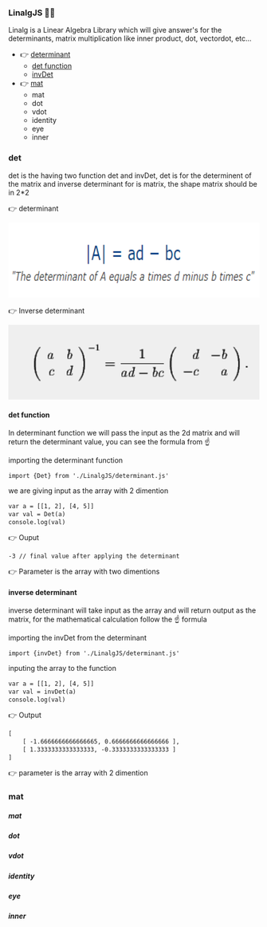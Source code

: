 ### LinalgJS :triangular_ruler::triangular_ruler:

Linalg is a Linear Algebra Library which will give answer's for the determinants, matrix multiplication like inner product, dot, vectordot, etc...


* :point_right: [determinant](https://github.com/saichandrareddy1/OxygenJS/blob/master/Docs/LinalgJS.md#det)       
    * [det function](https://github.com/saichandrareddy1/OxygenJS/blob/master/Docs/LinalgJS.md#det-function)
    * [invDet](https://github.com/saichandrareddy1/OxygenJS/blob/master/Docs/LinalgJS.md#inverse-determinant)
* :point_right: [mat](https://github.com/saichandrareddy1/OxygenJS/blob/master/Docs/LinalgJS.md#mat)      
    * mat
    * dot
    * vdot
    * identity
    * eye
    * inner              


### det

det is the having two function det and invDet, det is for the determinent of the matrix and inverse determinant for is matrix, the shape matrix should be in 2*2

:point_right: determinant                                                        

<img src="https://github.com/saichandrareddy1/OxygenJS/blob/master/images/det.PNG" width="600" height="150">

:point_right: Inverse determinant

<img src= "https://github.com/saichandrareddy1/OxygenJS/blob/master/images/invDet.PNG" width="600" height="150">

#### det function

In determinant function we will pass the input as the 2d matrix and will return the determinant value, you can see the formula from :point_up:

importing the determinant function

    import {Det} from './LinalgJS/determinant.js'

we are giving input as the array with 2 dimention

    var a = [[1, 2], [4, 5]]
    var val = Det(a)
    console.log(val)

:point_right: Ouput 

    -3 // final value after applying the determinant

:point_right: Parameter is the array with two dimentions

#### inverse determinant 

inverse determinant will take input as the array and will return output as the matrix, for the mathematical calculation follow the :point_up: formula 

importing the invDet from the determinant

    import {invDet} from './LinalgJS/determinant.js'

inputing the array to the function 

    var a = [[1, 2], [4, 5]]
    var val = invDet(a)
    console.log(val)


:point_right: Output

    [
        [ -1.6666666666666665, 0.6666666666666666 ],
        [ 1.3333333333333333, -0.3333333333333333 ]
    ]

:point_right: parameter is the array with 2 dimention


### mat


##### mat



##### dot



##### vdot



##### identity



##### eye



##### inner